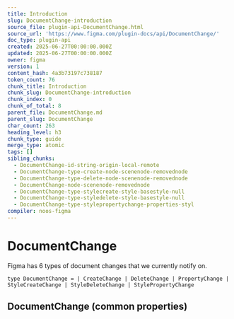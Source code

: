 ```yaml
---
title: Introduction
slug: DocumentChange-introduction
source_file: plugin-api-DocumentChange.html
source_url: 'https://www.figma.com/plugin-docs/api/DocumentChange/'
doc_type: plugin-api
created: 2025-06-27T00:00:00.000Z
updated: 2025-06-27T00:00:00.000Z
owner: figma
version: 1
content_hash: 4a3b73197c738187
token_count: 76
chunk_title: Introduction
chunk_slug: DocumentChange-introduction
chunk_index: 0
chunk_of_total: 8
parent_file: DocumentChange.md
parent_slug: DocumentChange
char_count: 263
heading_level: h3
chunk_type: guide
merge_type: atomic
tags: []
sibling_chunks:
  - DocumentChange-id-string-origin-local-remote
  - DocumentChange-type-create-node-scenenode-removednode
  - DocumentChange-type-delete-node-scenenode-removednode
  - DocumentChange-node-scenenode-removednode
  - DocumentChange-type-stylecreate-style-basestyle-null
  - DocumentChange-type-styledelete-style-basestyle-null
  - DocumentChange-type-stylepropertychange-properties-styl
compiler: noos-figma
---
```


# DocumentChange

Figma has 6 types of document changes that we currently notify on.

```
type DocumentChange = | CreateChange | DeleteChange | PropertyChange | StyleCreateChange | StyleDeleteChange | StylePropertyChange
```

## DocumentChange (common properties)

